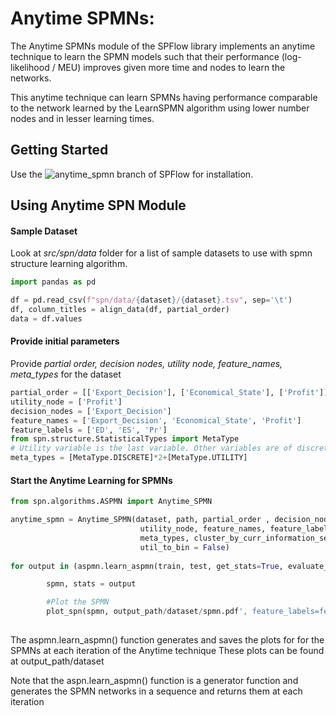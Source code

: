 
# Anytime SPMNs:



The Anytime SPMNs module of the SPFlow library implements an anytime technique
to learn the SPMN models such that their performance (log-likelihood / MEU) 
improves given more time and nodes to learn the networks.

This anytime technique can learn SPMNs having performance comparable to the network
learned by the LearnSPMN algorithm using lower number nodes and in lesser learning times.

## Getting Started

Use the ![anytime_spmn](https://github.com/SwarajPawar/SPFlow/tree/anytime_spmn) branch of SPFlow for installation.

## Using Anytime SPN Module

#### Sample Dataset
Look at *src/spn/data* folder for a list of sample datasets to use with spmn structure learning algorithm. 


```python
import pandas as pd    

df = pd.read_csv(f"spn/data/{dataset}/{dataset}.tsv", sep='\t')
df, column_titles = align_data(df, partial_order)
data = df.values

```

#### Provide initial parameters
Provide *partial order, decision nodes, utility node, feature_names, meta_types* for the dataset
```python
partial_order = [['Export_Decision'], ['Economical_State'], ['Profit']]
utility_node = ['Profit']
decision_nodes = ['Export_Decision']
feature_names = ['Export_Decision', 'Economical_State', 'Profit']
feature_labels = ['ED', 'ES', 'Pr']
from spn.structure.StatisticalTypes import MetaType
# Utility variable is the last variable. Other variables are of discrete type
meta_types = [MetaType.DISCRETE]*2+[MetaType.UTILITY]  
```

#### Start the Anytime Learning for SPMNs 

```python
from spn.algorithms.ASPMN import Anytime_SPMN

anytime_spmn = Anytime_SPMN(dataset, path, partial_order , decision_nodes,
							 utility_node, feature_names, feature_labels, 	
							 meta_types, cluster_by_curr_information_set=True,
							 util_to_bin = False)
							 
for output in (aspmn.learn_aspmn(train, test, get_stats=True, evaluate_parallel=True)):

		spmn, stats = output

		#Plot the SPMN
		plot_spn(spmn, output_path/dataset/spmn.pdf', feature_labels=feature_labels)
  
```
The aspmn.learn_aspmn() function generates and saves the plots for
for the SPMNs at each iteration of the Anytime technique
These plots can be found at output_path/dataset

Note that the aspn.learn_aspmn() function is a generator function and generates 
the SPMN networks in a sequence and returns them at each iteration


 
